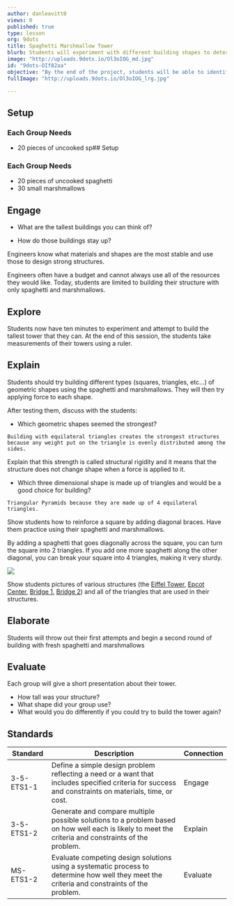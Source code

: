 ```yaml
---
author: danleavitt0
views: 0
published: true
type: lesson
org: 9dots
title: Spaghetti Marshmallow Tower
blurb: Students will experiment with different building shapes to determine which are the most stable for building vertically.
image: "http://uploads.9dots.io/Ol3oIOG_md.jpg"
id: "9dots-OIf82aa"
objective: "By the end of the project, students will be able to identify the best shapes for building a tower."
fullImage: "http://uploads.9dots.io/Ol3oIOG_lrg.jpg"

---
```


## Setup
### Each Group Needs

- 20 pieces of uncooked sp## Setup

### Each Group Needs
- 20 pieces of uncooked spaghetti
- 30 small marshmallows

## Engage

- What are the tallest buildings you can think of?

- How do those buildings stay up?

Engineers know what materials and shapes are the most stable and use those to design strong structures.  

Engineers often have a budget and cannot always use all of the resources they would like. Today, students are limited to building their structure with only spaghetti and marshmallows.

## Explore

Students now have ten minutes to experiment and attempt to build the tallest tower that they can. At the end of this session, the students take measurements of their towers using a ruler.

## Explain

Students should try building different types (squares, triangles, etc…) of geometric shapes using the spaghetti and marshmallows. They will then try applying force to each shape. 

After testing them, discuss with the students:

- Which geometric shapes seemed the strongest?

```
Building with equilateral triangles creates the strongest structures because any weight put on the triangle is evenly distributed among the sides.
```

Explain that this strength is called structural rigidity and it means that the structure does not change shape when a force is applied to it.

- Which three dimensional shape is made up of triangles and would be a good choice for building?

```
Triangular Pyramids because they are made up of 4 equilateral triangles.
```

Show students how to reinforce a square by adding diagonal braces. Have them practice using their spaghetti and marshmallows.

By adding a spaghetti that goes diagonally across the square, you can turn the square into 2 triangles. If you add one more spaghetti along the other diagonal, you can break your square into 4 triangles, making it very sturdy.

![](http://uploads.9dots.io/OLy021r_md.jpg)

Show students pictures of various structures (the [Eiffel Tower](http://2.bp.blogspot.com/-GXrvCUupVmE/UcRidMzqxyI/AAAAAAAAnVQ/UbL-ZaCSPx0/s1600/eiffel+tower+metal+frame+close+up+7.jpg), [Epcot Center](http://upload.wikimedia.org/wikipedia/commons/7/7a/Spaceship_Earth_2.jpg), [Bridge 1](http://ns1758.ca/rail/dar-bridge-23712tc-2011dec13.jpg), [Bridge 2](http://passyworldofmathematics.com/Images/pwmImagesFour/BridgeTrianglesOne550x281JPG.jpg)) and all of the triangles that are used in their structures.

## Elaborate

Students will throw out their first attempts and begin a second round of building with fresh spaghetti and marshmallows

## Evaluate

Each group will give a short presentation about their tower. 

- How tall was your structure? 
- What shape did your group use? 
- What would you do differently if you could try to build the tower again?

## Standards

Standard | Description | Connection
--- | --- | ---
3-5-ETS1-1 | Define a simple design problem reflecting a need or a want that includes specified criteria for success and constraints on materials, time, or cost. | Engage
3-5-ETS1-2 | Generate and compare multiple possible solutions to a problem based on how well each is likely to meet the criteria and constraints of the problem. | Explain
MS-ETS1-2 | Evaluate competing design solutions using a systematic process to determine how well they meet the criteria and constraints of the problem. | Evaluate
